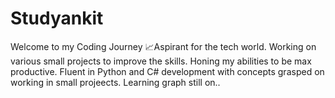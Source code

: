 # Studyankit
Welcome to my Coding Journey
📈Aspirant for the tech world. Working on various small projects to improve the skills. Honing my abilities to be max productive.
Fluent in Python and C# development with concepts grasped on working in small projeects.
Learning graph still on..
